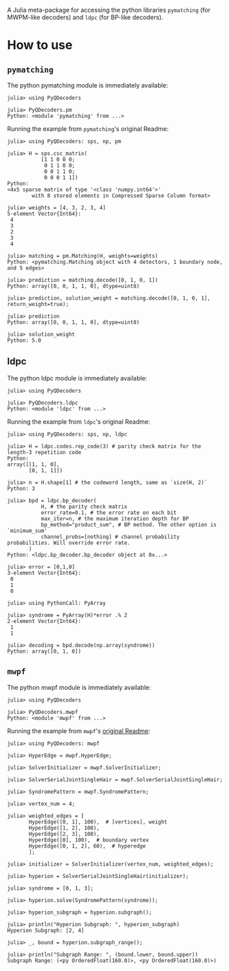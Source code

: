A Julia meta-package for accessing the python libraries `pymatching` (for MWPM-like decoders) and `ldpc` (for BP-like decoders).

# How to use

## `pymatching`

The python pymatching module is immediately available:

```
julia> using PyQDecoders

julia> PyQDecoders.pm
Python: <module 'pymatching' from ...>
```

Running the example from `pymatching`'s original Readme:

```
julia> using PyQDecoders: sps, np, pm

julia> H = sps.csc_matrix(
           [1 1 0 0 0;
            0 1 1 0 0;
            0 0 1 1 0;
            0 0 0 1 1])
Python:
<4x5 sparse matrix of type '<class 'numpy.int64'>'
        with 8 stored elements in Compressed Sparse Column format>

julia> weights = [4, 3, 2, 3, 4]
5-element Vector{Int64}:
 4
 3
 2
 3
 4

julia> matching = pm.Matching(H, weights=weights)
Python: <pymatching.Matching object with 4 detectors, 1 boundary node, and 5 edges>

julia> prediction = matching.decode([0, 1, 0, 1])
Python: array([0, 0, 1, 1, 0], dtype=uint8)

julia> prediction, solution_weight = matching.decode([0, 1, 0, 1], return_weight=true);

julia> prediction
Python: array([0, 0, 1, 1, 0], dtype=uint8)

julia> solution_weight
Python: 5.0
```

## ldpc

The python ldpc module is immediately available:

```
julia> using PyQDecoders

julia> PyQDecoders.ldpc
Python: <module 'ldpc' from ...>
```

Running the example from `ldpc`'s original Readme:


```
julia> using PyQDecoders: sps, np, ldpc

julia> H = ldpc.codes.rep_code(3) # parity check matrix for the length-3 repetition code
Python:
array([[1, 1, 0],
       [0, 1, 1]])

julia> n = H.shape[1] # the codeword length, same as `size(H, 2)`
Python: 3

julia> bpd = ldpc.bp_decoder(
           H, # the parity check matrix
           error_rate=0.1, # the error rate on each bit
           max_iter=n, # the maximum iteration depth for BP
           bp_method="product_sum", # BP method. The other option is `minimum_sum'
           channel_probs=[nothing] # channel probability probabilities. Will override error rate.
       )
Python: <ldpc.bp_decoder.bp_decoder object at 0x...>

julia> error = [0,1,0]
3-element Vector{Int64}:
 0
 1
 0

julia> using PythonCall: PyArray

julia> syndrome = PyArray(H)*error .% 2
2-element Vector{Int64}:
 1
 1

julia> decoding = bpd.decode(np.array(syndrome))
Python: array([0, 1, 0])
```

## `mwpf`

The python mwpf module is immediately available:

```
julia> using PyQDecoders

julia> PyQDecoders.mwpf
Python: <module 'mwpf' from ...>
```

Running the example from `mwpf`'s [original Readme](https://github.com/yuewuo/mwpf):

```
julia> using PyQDecoders: mwpf

julia> HyperEdge = mwpf.HyperEdge;

julia> SolverInitializer = mwpf.SolverInitializer;

julia> SolverSerialJointSingleHair = mwpf.SolverSerialJointSingleHair;

julia> SyndromePattern = mwpf.SyndromePattern;

julia> vertex_num = 4;

julia> weighted_edges = [
       HyperEdge([0, 1], 100),  # [vertices], weight
       HyperEdge([1, 2], 100),
       HyperEdge([2, 3], 100),
       HyperEdge([0], 100),  # boundary vertex
       HyperEdge([0, 1, 2], 60),  # hyperedge
       ];

julia> initializer = SolverInitializer(vertex_num, weighted_edges);

julia> hyperion = SolverSerialJointSingleHair(initializer);

julia> syndrome = [0, 1, 3];

julia> hyperion.solve(SyndromePattern(syndrome));

julia> hyperion_subgraph = hyperion.subgraph();

julia> println("Hyperion Subgraph: ", hyperion_subgraph)
Hyperion Subgraph: [2, 4]

julia> _, bound = hyperion.subgraph_range();

julia> println("Subgraph Range: ", (bound.lower, bound.upper))
Subgraph Range: (<py OrderedFloat(160.0)>, <py OrderedFloat(160.0)>)
```